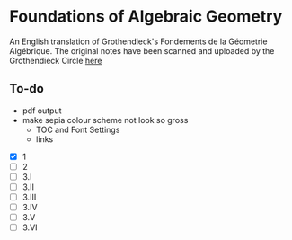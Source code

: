# Foundations of Algebraic Geometry

An English translation of Grothendieck's Fondements de la Géometrie Algébrique.
The original notes have been scanned and uploaded by the Grothendieck Circle [here](https://webusers.imj-prg.fr/~leila.schneps/grothendieckcircle/FGA.pdf)

## To-do

- pdf output
- make sepia colour scheme not look so gross
    + TOC and Font Settings
    + links

- [x] 1
- [ ] 2
- [ ] 3.I
- [ ] 3.II
- [ ] 3.III
- [ ] 3.IV
- [ ] 3.V
- [ ] 3.VI
